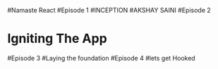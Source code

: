 #Namaste React 
#Episode 1
#INCEPTION
#AKSHAY SAINI
#Episode 2 
# Igniting The App
#Episode 3
#Laying the foundation
#Episode 4 
#lets get Hooked
